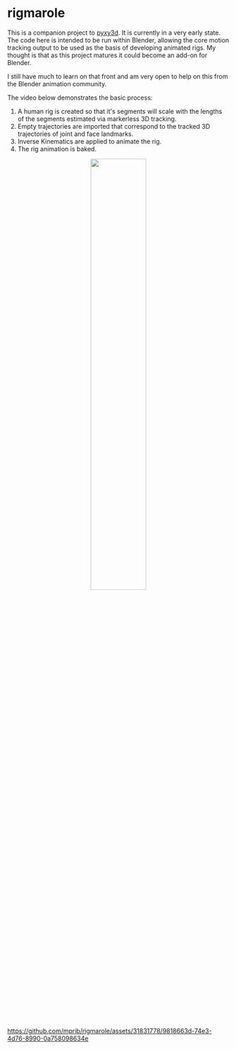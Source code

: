 # rigmarole

This is a companion project to [pyxy3d](https://github.com/mprib/pyxy3d). It is currently in a very early state. The code here is intended to be run within Blender, allowing the core motion tracking output to be used as the basis of developing animated rigs. My thought is that as this project matures it could become an add-on for Blender.

I still have much to learn on that front and am very open to help on this from the Blender animation community.

The video below demonstrates the basic process:

1. A human rig is created so that it's segments will scale with the lengths of the segments estimated via markerless 3D tracking.
2. Empty trajectories are imported that correspond to the tracked 3D trajectories of joint and face landmarks.
3. Inverse Kinematics are applied to animate the rig.
4. The rig animation is baked.

<div align="center"><img src = "https://github.com/mprib/rigmarole/assets/31831778/e5956c3a-7591-4685-921b-c01cc4b47f58" width = "50%"></div>


https://github.com/mprib/rigmarole/assets/31831778/9818663d-74e3-4d76-8990-0a758098634e

